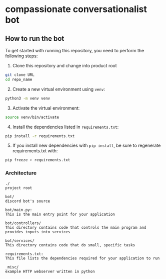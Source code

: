 # compassionate conversationalist bot

## How to run the bot
To get started with running this repository, you need to perform the following steps:

1. Clone this repository and change into product root

```sh
git clone URL
cd repo_name
```

2. Create a new virtual environment using `venv`:
```sh
python3 -m venv venv
```

3. Activate the virtual environment:
```sh
source venv/bin/activate
```

4. Install the dependencies listed in `requirements.txt`:
   
```sh
pip install -r requirements.txt
```

5. If you install new dependencies with `pip install`, be sure to regenerate requirements.txt with:

```sh
pip freeze > requirements.txt
```

### Architecture

```text
./
project root

bot/
discord bot's source

bot/main.py:
This is the main entry point for your application

bot/controllers/
This directory contains code that controls the main program and provides inputs into services

bot/services/
This directory contains code that do small, specific tasks

requirements.txt:
This file lists the dependencies required for your application to run

_misc/
example HTTP webserver written in python
```